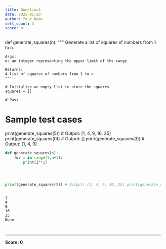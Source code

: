 ```yaml
---
title: Question4
date: 2025-01-20
author: Your Name
cell_count: 4
score: 0
---
```


def generate_squares(n):
    """
    Generate a list of squares of numbers from 1 to n.

    Args:
    n: an integer representing the upper limit of the range

    Returns:
    A list of squares of numbers from 1 to n
    """

    # Initialize an empty list to store the squares
    squares = []

    # Pass

# Sample test cases
print(generate_squares(5))  # Output: [1, 4, 9, 16, 25]
print(generate_squares(0))  # Output: []
print(generate_squares(3))  # Output: [1, 4, 9]


```python
def generate_squares(n):
    for i in range(1,n+1):
        print(i**2)
    



print(generate_squares(5)) # Output: [1, 4, 9, 16, 25] print(generate_squares(0))
    
```

    1
    4
    9
    16
    25
    None



```python

```


```python

```


---
**Score: 0**
